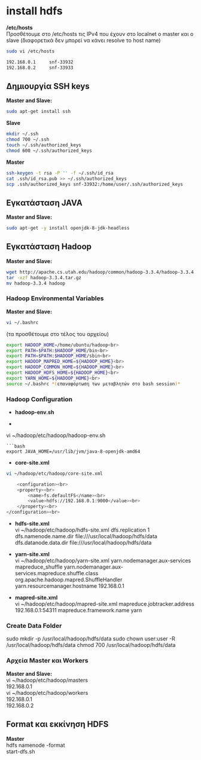 # install hdfs

**/etc/hosts**<br>
Προσθέτουμε στο /etc/hosts τις IPv4 που έχουν στο localnet ο master και ο slave (διαφορετικά δεν μπορεί να κάνει resolve το host name)
```bash
sudo vi /etc/hosts 
```
```bash
192.168.0.1 	snf-33932 
192.168.0.2 	snf-33933
```
## Δημιουργία SSH keys
**Master and Slave:**<br>
```bash
sudo apt-get install ssh
```
**Slave**<br>
```bash
mkdir ~/.ssh
chmod 700 ~/.ssh
touch ~/.ssh/authorized_keys
chmod 600 ~/.ssh/authorized_keys
```
**Master**<br>
```bash
ssh-keygen -t rsa -P '' -f ~/.ssh/id_rsa
cat .ssh/id_rsa.pub >> ~/.ssh/authorized_keys
scp .ssh/authorized_keys snf-33932:/home/user/.ssh/authorized_keys
```
## Εγκατάσταση JAVA
**Master and Slave:**<br>
```bash
sudo apt-get -y install openjdk-8-jdk-headless
```
## Εγκατάσταση Hadoop
**Master and Slave:**<br>
```bash
wget http://apache.cs.utah.edu/hadoop/common/hadoop-3.3.4/hadoop-3.3.4.tar.gz
tar -xzf hadoop-3.3.4.tar.gz 
mv hadoop-3.3.4 hadoop
```
### Hadoop Environmental Variables
**Master and Slave:**<br>
```bash
vi ~/.bashrc 
```
(τα προσθέτουμε στο τέλος του αρχείου)<br>
```bash
export HADOOP_HOME=/home/ubuntu/hadoop<br>
export PATH=$PATH:$HADOOP_HOME/bin<br>
export PATH=$PATH:$HADOOP_HOME/sbin<br>
export HADOOP_MAPRED_HOME=${HADOOP_HOME}<br>
export HADOOP_COMMON_HOME=${HADOOP_HOME}<br>
export HADOOP_HDFS_HOME=${HADOOP_HOME}<br>
export YARN_HOME=${HADOOP_HOME}<br>
source ~/.bashrc *(επαναφόρτωση των μεταβλητών στο bash session)*
```
### Hadoop Configuration
* **hadoop-env.sh**<br>
* ```bash
vi ~/hadoop/etc/hadoop/hadoop-env.sh<br>
```
```bash
export JAVA_HOME=/usr/lib/jvm/java-8-openjdk-amd64
```
* **core-site.xml**<br>
```bash
vi ~/hadoop/etc/hadoop/core-site.xml
```
```bash
	<configuration><br>
    <property><br>
        <name>fs.defaultFS</name><br>
        <value>hdfs://192.168.0.1:9000</value><br>
    </property><br>
</configuration><br>
```
* **hdfs-site.xml**<br>
vi ~/hadoop/etc/hadoop/hdfs-site.xml
	<configuration>
    <property>
        <name>dfs.replication</name>
        <value>1</value>
    </property>
    <property>
        <name>dfs.namenode.name.dir</name>
        <value>file:///usr/local/hadoop/hdfs/data</value>
    </property>
    <property>
        <name>dfs.datanode.data.dir</name>
        <value>file:///usr/local/hadoop/hdfs/data</value>
    </property>
</configuration>

* **yarn-site.xml**<br>
vi ~/hadoop/etc/hadoop/yarn-site.xml
	<configuration>
    <property>
        <name>yarn.nodemanager.aux-services</name>
        <value>mapreduce_shuffle</value>
    </property>
    <property>
        <name>yarn.nodemanager.aux-services.mapreduce.shuffle.class</name>
        <value>org.apache.hadoop.mapred.ShuffleHandler</value>
    </property>
    <property>
       <name>yarn.resourcemanager.hostname</name>
       <value>192.168.0.1</value>
    </property>
</configuration>

* **mapred-site.xml**<br>
vi ~/hadoop/etc/hadoop/mapred-site.xml
	<configuration>
    <property>
        <name>mapreduce.jobtracker.address</name>
        <value>192.168.0.1:54311</value>
    </property>
    <property>
        <name>mapreduce.framework.name</name>
        <value>yarn</value>
    </property>
</configuration>

### Create Data Folder
sudo mkdir -p /usr/local/hadoop/hdfs/data
sudo chown user:user -R /usr/local/hadoop/hdfs/data
chmod 700 /usr/local/hadoop/hdfs/data

### Αρχεία Master και Workers
**Master and Slave:**<br>
vi ~/hadoop/etc/hadoop/masters<br>
192.168.0.1<br>
vi ~/hadoop/etc/hadoop/workers<br>
192.168.0.1<br>
192.168.0.2<br>

## Format και εκκίνηση HDFS
**Master**<br>
hdfs namenode -format<br>
start-dfs.sh

